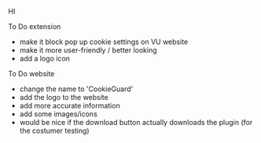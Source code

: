 HI

To Do extension
- make it block pop up cookie settings on VU website
- make it more user-friendly / better looking
- add a logo icon

To Do website
- change the name to 'CookieGuard'
- add the logo to the website
- add more accurate information
- add some images/icons
- would be nice if the download button actually downloads the plugin (for the costumer testing)
